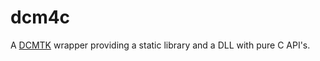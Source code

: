 # dcm4c
A [DCMTK](https://dicom.offis.de/dcmtk.php.en) wrapper providing a static library and a DLL with pure C API's.
